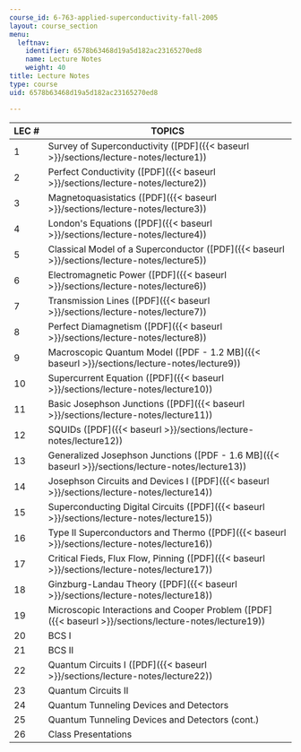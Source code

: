 ```yaml
---
course_id: 6-763-applied-superconductivity-fall-2005
layout: course_section
menu:
  leftnav:
    identifier: 6578b63468d19a5d182ac23165270ed8
    name: Lecture Notes
    weight: 40
title: Lecture Notes
type: course
uid: 6578b63468d19a5d182ac23165270ed8

---
```


| LEC # | TOPICS |
| --- | --- |
| 1 | Survey of Superconductivity ([PDF]({{< baseurl >}}/sections/lecture-notes/lecture1)) |
| 2 | Perfect Conductivity ([PDF]({{< baseurl >}}/sections/lecture-notes/lecture2)) |
| 3 | Magnetoquasistatics ([PDF]({{< baseurl >}}/sections/lecture-notes/lecture3)) |
| 4 | London's Equations ([PDF]({{< baseurl >}}/sections/lecture-notes/lecture4)) |
| 5 | Classical Model of a Superconductor ([PDF]({{< baseurl >}}/sections/lecture-notes/lecture5)) |
| 6 | Electromagnetic Power ([PDF]({{< baseurl >}}/sections/lecture-notes/lecture6)) |
| 7 | Transmission Lines ([PDF]({{< baseurl >}}/sections/lecture-notes/lecture7)) |
| 8 | Perfect Diamagnetism ([PDF]({{< baseurl >}}/sections/lecture-notes/lecture8)) |
| 9 | Macroscopic Quantum Model ([PDF - 1.2 MB]({{< baseurl >}}/sections/lecture-notes/lecture9)) |
| 10 | Supercurrent Equation ([PDF]({{< baseurl >}}/sections/lecture-notes/lecture10)) |
| 11 | Basic Josephson Junctions ([PDF]({{< baseurl >}}/sections/lecture-notes/lecture11)) |
| 12 | SQUIDs ([PDF]({{< baseurl >}}/sections/lecture-notes/lecture12)) |
| 13 | Generalized Josephson Junctions ([PDF - 1.6 MB]({{< baseurl >}}/sections/lecture-notes/lecture13)) |
| 14 | Josephson Circuits and Devices I ([PDF]({{< baseurl >}}/sections/lecture-notes/lecture14)) |
| 15 | Superconducting Digital Circuits ([PDF]({{< baseurl >}}/sections/lecture-notes/lecture15)) |
| 16 | Type II Superconductors and Thermo ([PDF]({{< baseurl >}}/sections/lecture-notes/lecture16)) |
| 17 | Critical Fieds, Flux Flow, Pinning ([PDF]({{< baseurl >}}/sections/lecture-notes/lecture17)) |
| 18 | Ginzburg-Landau Theory ([PDF]({{< baseurl >}}/sections/lecture-notes/lecture18)) |
| 19 | Microscopic Interactions and Cooper Problem ([PDF]({{< baseurl >}}/sections/lecture-notes/lecture19)) |
| 20 | BCS I |
| 21 | BCS II |
| 22 | Quantum Circuits I ([PDF]({{< baseurl >}}/sections/lecture-notes/lecture22)) |
| 23 | Quantum Circuits II |
| 24 | Quantum Tunneling Devices and Detectors |
| 25 | Quantum Tunneling Devices and Detectors (cont.) |
| 26 | Class Presentations